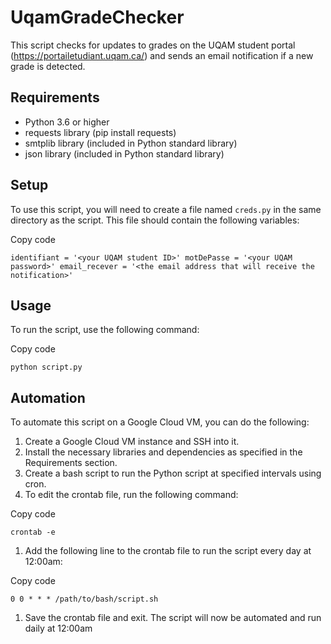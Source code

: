 # UqamGradeChecker
This script checks for updates to grades on the UQAM student portal (<https://portailetudiant.uqam.ca/>) and sends an email notification if a new grade is detected.

Requirements
------------

-   Python 3.6 or higher
-   requests library (pip install requests)
-   smtplib library (included in Python standard library)
-   json library (included in Python standard library)

Setup
-----

To use this script, you will need to create a file named `creds.py` in the same directory as the script. This file should contain the following variables:

Copy code

`identifiant = '<your UQAM student ID>'
motDePasse = '<your UQAM password>'
email_recever = '<the email address that will receive the notification>'`

Usage
-----

To run the script, use the following command:

Copy code

`python script.py`

Automation
----------

To automate this script on a Google Cloud VM, you can do the following:

1.  Create a Google Cloud VM instance and SSH into it.
2.  Install the necessary libraries and dependencies as specified in the Requirements section.
3.  Create a bash script to run the Python script at specified intervals using cron.
4.  To edit the crontab file, run the following command:

Copy code

`crontab -e`

1.  Add the following line to the crontab file to run the script every day at 12:00am:

Copy code

`0 0 * * * /path/to/bash/script.sh`

1.  Save the crontab file and exit. The script will now be automated and run daily at 12:00am
